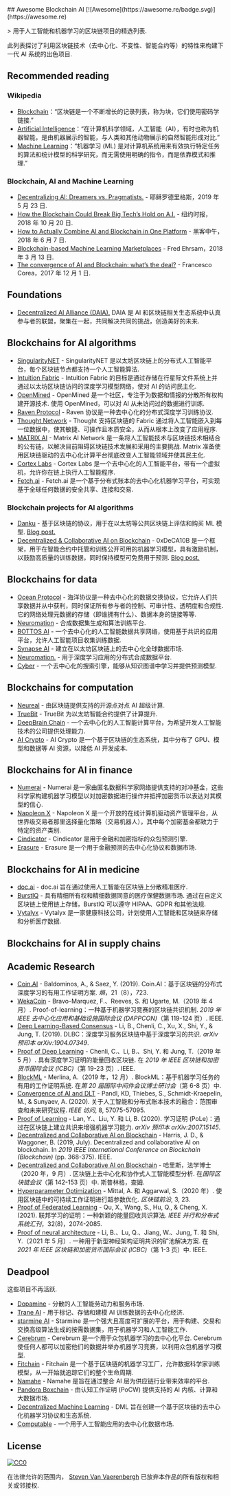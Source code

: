 <div class="github-widget" data-repo="steven2358/awesome-blockchain-ai"></div>
<script async src="https://pagead2.googlesyndication.com/pagead/js/adsbygoogle.js"></script><ins class="adsbygoogle" style="display:block" data-ad-client="ca-pub-6890694312814945" data-ad-slot="5473692530" data-ad-format="auto"  data-full-width-responsive="true"></ins><script>(adsbygoogle = window.adsbygoogle || []).push({});</script>
## Awesome Blockchain AI  [![Awesome](https://awesome.re/badge.svg)](https://awesome.re)

&gt; 用于人工智能和机器学习的区块链项目的精选列表.

此列表探讨了利用区块链技术（去中心化、不变性、智能合约等）的特性来构建下一代 AI 系统的出色项目.



## Recommended reading

### Wikipedia

- [Blockchain](https://en.wikipedia.org/wiki/Blockchain)：“区块链是一个不断增长的记录列表，称为块，它们使用密码学链接.”
- [Artificial Intelligence](https://en.wikipedia.org/wiki/Artificial_intelligence)：“在计算机科学领域，人工智能（AI），有时也称为机器智能，是由机器展示的智能，与人类和其他动物展示的自然智能形成对比.”
- [Machine Learning](https://en.wikipedia.org/wiki/Machine_learning)：“机器学习 (ML) 是对计算机系统用来有效执行特定任务的算法和统计模型的科学研究，而无需使用明确的指令，而是依靠模式和推理.”

### Blockchain, AI and Machine Learning

- [Decentralizing AI: Dreamers vs. Pragmatists.](https://www.linkedin.com/pulse/decentralizing-ai-dreamers-vs-pragmatists-jesus-rodriguez) - 耶稣罗德里格斯，2019 年 5 月 23 日.
- [How the Blockchain Could Break Big Tech’s Hold on A.I.](https://www.nytimes.com/2018/10/20/technology/how-the-blockchain-could-break-big-techs-hold-on-ai.html) - 纽约时报，2018 年 10 月 20 日.
- [How to Actually Combine AI and Blockchain in One Platform](https://hackernoon.com/how-to-actually-combine-ai-and-blockchain-in-one-platform-ef937e919ec2) - 黑客中午，2018 年 6 月 7 日.
- [Blockchain-based Machine Learning Marketplaces](https://medium.com/@FEhrsam/blockchain-based-machine-learning-marketplaces-cb2d4dae2c17) - Fred Ehrsam，2018 年 3 月 13 日.
- [The convergence of AI and Blockchain: what’s the deal?](https://medium.com/@Francesco_AI/the-convergence-of-ai-and-blockchain-whats-the-deal-60c618e3accc) - Francesco Corea，2017 年 12 月 1 日.

## Foundations

- [Decentralized AI Alliance (DAIA).](https://daia.foundation/) DAIA 是 AI 和区块链相关生态系统中认真参与者的联盟，聚集在一起，共同解决共同的挑战，创造美好的未来.

## Blockchains for AI algorithms

- [SingularityNET](https://singularitynet.io/) - SingularityNET 是以太坊区块链上的分布式人工智能平台，每个区块链节点都支持一个人工智能算法.
- [Intuition Fabric](https://intuitionfabric.com) - Intuition Fabric 的目标是通过存储在行星际文件系统上并通过以太坊区块链访问的深度学习模型网络，使对 AI 的访问民主化.
- [OpenMined](https://openmined.org/)  - OpenMined 是一个社区，专注于为数据和情报的分散所有权构建开源技术. 使用 OpenMined，可以对 AI 从未访问过的数据进行训练.
- [Raven Protocol](https://www.ravenprotocol.com/) - Raven 协议是一种去中心化的分布式深度学习训练协议.
- [Thought Network](https://thought.live/) - Thought 支持区块链的 Fabric 通过将人工智能嵌入到每一位数据中，使其敏捷、可操作且本质安全，从而从根本上改变了应用程序.
- [MATRIX AI](https://www.matrix.io/)  - Matrix AI Network 是一条将人工智能技术与区块链技术相结合的公有链，以解决目前阻碍区块链技术发展和采用的主要挑战.  Matrix 准备使用区块链驱动的去中心化计算平台彻底改变人工智能领域并使其民主化.
- [Cortex Labs](https://www.cortexlabs.ai/) - Cortex Labs 是一个去中心化的人工智能平台，带有一个虚拟机，允许你在链上执行人工智能程序.
- [Fetch.ai](https://fetch.ai/) - Fetch.ai 是一个基于分布式账本的去中心化机器学习平台，可实现基于全球任何数据的安全共享、连接和交易.

### Blockchain projects for AI algorithms
- [Danku](https://github.com/algorithmiaio/danku) - 基于区块链的协议，用于在以太坊等公共区块链上评估和购买 ML 模型. [Blog post.](https://algorithmia.com/research/ml-models-on-blockchain)
- [Decentralized & Collaborative AI on Blockchain](https://github.com/microsoft/0xDeCA10B) - 0xDeCA10B 是一个框架，用于在智能合约中托管和训练公开可用的机器学习模型，具有激励机制，以鼓励高质量的训练数据，同时保持模型可免费用于预测. [Blog post.](https://www.microsoft.com/en-us/research/blog/leveraging-blockchain-to-make-machine-learning-models-more-accessible/)

## Blockchains for data

- [Ocean Protocol](https://oceanprotocol.com/)  - 海洋协议是一种去中心化的数据交换协议，它允许人们共享数据并从中获利，同时保证所有参与者的控制、可审计性、透明度和合规性. 它的网络处理元数据的存储（即谁拥有什么）、数据本身的链接等等.
- [Neuromation](https://neuromation.io/) - 合成数据集生成和算法训练平台.
- [BOTTOS AI](https://bottos.org/) - 一个去中心化的人工智能数据共享网络，使用基于共识的应用平台，允许人工智能项目收集训练数据.
- [Synapse AI](https://blog.synapse.ai/) - 建立在以太坊区块链上的去中心化全球数据市场.
- [Neuromation.](https://neuromation.io/) - 用于深度学习应用的分布式合成数据平台.
- [Cyber](http://cyber.page/) - 一个去中心化的搜索引擎，能够从知识图谱中学习并提供预测模型.

## Blockchains for computation

- [Neureal](https://neureal.net/) - 由区块链提供支持的开源点对点 AI 超级计算.
- [TrueBit](https://truebit.io/) - TrueBit 为以太坊智能合约提供了计算提升.
- [DeepBrain Chain](https://www.deepbrainchain.org/) - 一个去中心化的人工智能计算平台，为希望开发人工智能技术的公司提供处理能力.
- [AI Crypto](https://aicrypto.ai/) - AI Crypto 是一个基于区块链的生态系统，其中分布了 GPU、模型和数据等 AI 资源，以降低 AI 开发成本.

## Blockchains for AI in finance

- [Numerai](https://numer.ai/) - Numerai 是一家由匿名数据科学家网络提供支持的对​​冲基金，这些科学家构建机器学习模型以对加密数据进行操作并抵押加密货币以表达对其模型的信心.
- [Napoleon X](https://www.napoleonx.ai/) - Napoleon X 是一个开放的在线计算机驱动资产管理平台，从世界级交易者那里选择量化策略（交易机器人），其中每个加密基金都致力于特定的资产类别.
- [Cindicator](https://cindicator.com/) - Cindicator 是用于金融和加密指标的众包预测引擎. 
- [Erasure](https://erasure.xxx/) - Erasure 是一个用于金融预测的去中心化协议和数据市场.

## Blockchains for AI in medicine

- [doc.ai](https://doc.ai/about) - doc.ai 旨在通过使用人工智能在区块链上分散精准医疗.
- [BurstIQ](https://www.burstiq.com/)  - 具有精细所有权和精细数据同意的医疗保健数据市场. 通过在自定义区块链上使用链上存储，BurstIQ 可以遵守 HIPAA、GDPR 和其他法规.
- [Vytalyx](https://vytalyx.io/) - Vytalyx 是一家健康科技公司，计划使用人工智能和区块链来存储和分析医疗数据.

## Blockchains for AI in supply chains

## Academic Research
- [Coin.AI](https://doi.org/10.3390/e21080723)  - Baldominos, A., &amp; Saez, Y. (2019).  Coin.AI：基于区块链的分布式深度学习的有用工作证明方案.  *熵*，21（8），723.
- [WekaCoin](https://doi.org/10.1109/DAPPCON.2019.00023)  - Bravo-Marquez, F.、Reeves, S. 和 Ugarte, M.（2019 年 4 月）.  Proof-of-learning：一种基于机器学习竞赛的区块链共识机制.  *2019 年 IEEE 去中心化应用和基础设施国际会议 (DAPPCON)*（第 119-124 页）.  IEEE.
- [Deep Learning-Based Consensus](https://arxiv.org/abs/1904.07349)  - Li, B., Chenli, C., Xu, X., Shi, Y., &amp; Jung, T. (2019).  DLBC：深度学习服务区块链中基于深度学习的共识.  *arXiv 预印本 arXiv:1904.07349*.
- [Proof of Deep Learning](https://doi.org/10.1109/BLOC.2019.8751419)  - Chenli, C.、Li, B.、Shi, Y. 和 Jung, T.（2019 年 5 月）. 具有深度学习证明的能量回收区块链. 在 *2019 年 IEEE 区块链和加密货币国际会议 (ICBC)*（第 19-23 页）.  IEEE.
- [BlockML](https://doi.org/10.1145/3366624.3368156)  - Merlina, A.（2019 年，12 月）.  BlockML：基于机器学习任务的有用的工作证明系统. 在*第 20 届国际中间件会议博士研讨会*（第 6-8 页）中.
- [Convergence of AI and DLT](https://doi.org/10.1109/ACCESS.2020.2981447)  - Pandl, KD, Thiebes, S., Schmidt-Kraepelin, M., &amp; Sunyaev, A. (2020). 关于人工智能和分布式账本技术的融合：范围审查和未来研究议程.  *IEEE 访问*, 8, 57075-57095.
- [Proof of Learning](https://arxiv.org/abs/2007.15145)  - Lan, Y.、Liu, Y. 和 Li, B. (2020). 学习证明 (PoLe)：通过在区块链上建立共识来增强机器学习能力.  *arXiv 预印本 arXiv:2007.15145*.
- [Decentralized and Collaborative AI on Blockchain](https://doi.org/10.1109/Blockchain.2019.00057) - Harris, J. D., & Waggoner, B. (2019, July). Decentralized and collaborative AI on blockchain. In *2019 IEEE International Conference on Blockchain (Blockchain)* (pp. 368-375). IEEE.
- [Decentralized and Collaborative AI on Blockchain](https://doi.org/10.1007/978-3-030-59638-5_10)  - 哈里斯，法学博士（2020 年，9 月）. 区块链上去中心化和协作式人工智能模型分析. 在*国际区块链会议*（第 142-153 页）中. 斯普林格，查姆.
- [Hyperparameter Optimization](https://doi.org/10.3389/fbloc.2020.00023)  - Mittal, A. 和 Aggarwal, S.（2020 年）. 使用区块链中的可持续工作证明进行超参数优化.  *区块链前沿*, 3, 23.
- [Proof of Federated Learning](https://doi.org/10.1109/TPDS.2021.3056773)  - Qu, X., Wang, S., Hu, Q., &amp; Cheng, X. (2021). 联邦学习的证明：一种新颖的能量回收共识算法.  *IEEE 并行和分布式系统汇刊*，32(8)，2074-2085.
- [Proof of neural architecture](https://doi.org/10.1109/ICBC51069.2021.9461067)  - Li, B.、Lu, Q.、Jiang, W.、Jung, T. 和 Shi, Y.（2021 年 5 月）. 一种用于新型神经架构证明共识的矿池解决方案. 在 *2021 年 IEEE 区块链和加密货币国际会议 (ICBC)*（第 1-3 页）中.  IEEE.

## Deadpool

这些项目不再活跃.

- [Dopamine](https://dopamine.ai/) - 分散的人工智能劳动力和服务市场.
- [Trane AI](http://www.trane.ai/) - 用于标记、存储和建模 AI 训练数据的去中心化经济.
- [starmine AI](http://starmine.ai/) - Starmine 是一个强大且高度可扩展的平台，用于构建、交易和交换高级算法生成的按需数据集，用于机器学习和人工智能工作.
- [Cerebrum](https://cerebrum.world/)  - Cerebrum 是一个用于众包机器学习的去中心化平台.  Cerebrum 使任何人都可以加密他们的数据并举办机器学习竞赛，以利用众包机器学习模型. 
- [Fitchain](https://fitchain.io/) - Fitchain 是一个基于区块链的机器学习工厂，允许数据科学家训练模型，从一开始就追踪它们的整个生命周期.
- [Namahe](https://namahe.io/) - Namahe 是旨在通过整合 AI 层为供应链行业带来效率的平台.
- [Pandora Boxchain](https://pandoraboxchain.ai/) - 由认知工作证明 (PoCW) 提供支持的 AI 内核、计算和大数据市场.
- [Decentralized Machine Learning](https://decentralizedml.com/) - DML 旨在创建一个基于区块链的去中心化机器学习协议和生态系统.
- [Computable](https://www.computable.io/) - 一个用于人工智能应用的去中心化数据市场.

## License

[![CC0](http://mirrors.creativecommons.org/presskit/buttons/88x31/svg/cc-zero.svg)](https://creativecommons.org/publicdomain/zero/1.0/)

在法律允许的范围内， [Steven Van Vaerenbergh](https://github.com/steven2358) 已放弃本作品的所有版权和相关或邻接权.
